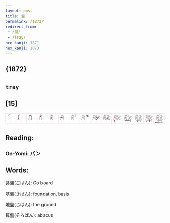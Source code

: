 ```yaml
---
layout: post
title: 盤
permalink: /1872/
redirect_from:
 - /盤/
 - /tray/
pre_kanji: 1871
nex_kanji: 1873
---
```


## {1872}

## `tray`

## [15]

<div class="stroke"><img src="../images/E79BA4.png" /></div>

## Reading:

### On-Yomi: バン

## Words:

碁盤(ごばん): Go board

基盤(きばん): foundation, basis

地盤(じばん): the ground

算盤(そろばん): abacus
